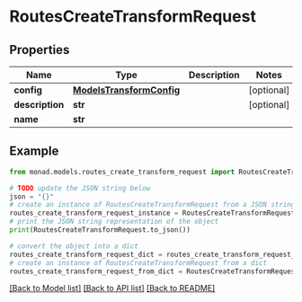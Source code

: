 # RoutesCreateTransformRequest


## Properties

Name | Type | Description | Notes
------------ | ------------- | ------------- | -------------
**config** | [**ModelsTransformConfig**](ModelsTransformConfig.md) |  | [optional] 
**description** | **str** |  | [optional] 
**name** | **str** |  | 

## Example

```python
from monad.models.routes_create_transform_request import RoutesCreateTransformRequest

# TODO update the JSON string below
json = "{}"
# create an instance of RoutesCreateTransformRequest from a JSON string
routes_create_transform_request_instance = RoutesCreateTransformRequest.from_json(json)
# print the JSON string representation of the object
print(RoutesCreateTransformRequest.to_json())

# convert the object into a dict
routes_create_transform_request_dict = routes_create_transform_request_instance.to_dict()
# create an instance of RoutesCreateTransformRequest from a dict
routes_create_transform_request_from_dict = RoutesCreateTransformRequest.from_dict(routes_create_transform_request_dict)
```
[[Back to Model list]](../README.md#documentation-for-models) [[Back to API list]](../README.md#documentation-for-api-endpoints) [[Back to README]](../README.md)


